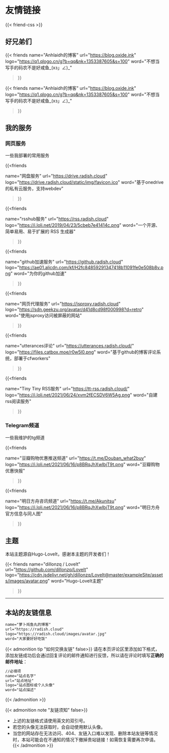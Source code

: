 # 友情链接


{{< friend-css >}}




##  好兄弟们

{{< friends
name="Anhlaidh的博客"
url="https://blog.oxide.ink"
logo="https://q1.qlogo.cn/g?b=qq&nk=1353387605&s=100"
word="不想当写手的码农不是好咸鱼_(xз」∠)_"

>}}


{{< friends
name="Anhlaidh的博客"
url="https://blog.oxide.ink"
logo="https://q1.qlogo.cn/g?b=qq&nk=1353387605&s=100"
word="不想当写手的码农不是好咸鱼_(xз」∠)_"

>}}





## 我的服务
### 网页服务
一些我部署的常用服务

{{<friends

name="网盘服务"
url="https://drive.radish.cloud"
logo="https://drive.radish.cloud/static/img/favicon.ico"
word="基于onedrive的私有云服务，支持webdev"

>}}


{{<friends

name="rsshub服务"
url="https://rss.radish.cloud"
logo="https://i.loli.net/2019/04/23/5cbeb7e41414c.png"
word="一个开源、简单易用、易于扩展的 RSS 生成器"

>}}

{{<friends

name="github加速服务"
url="https://github.radish.cloud"
logo="https://ae01.alicdn.com/kf/H2fc84859291347418b11091fe0e508b8v.png"
word="为你的github加速"

>}}

{{<friends

name="网页代理服务"
url="https://jsproxy.radish.cloud"
logo="https://sdn.geekzu.org/avatar/d41d8cd98f000998?d=retro"
word="使用jsproxy访问被屏蔽的网站"

>}}

{{<friends

name="utterances评论"
url="https://utterances.radish.cloud/"
logo="https://files.catbox.moe/r0w5l0.png"
word="基于github的博客评论系统，部署于cfworkers"

>}}


{{<friends

name="Tiny Tiny RSS服务"
url="https://tt-rss.radish.cloud/"
logo="https://i.loli.net/2021/06/24/xvm2fECSDV6W5Ag.png"
word="自建rss阅读服务"

>}}


### Telegram频道 
一些我维护的tg频道

{{<friends

name="豆瓣购物优惠推送频道"
url="https://t.me/Douban_what2buy"
logo="https://i.loli.net/2021/06/16/p8BRqJhXwIbjT9t.png"
word="豆瓣购物优惠快报"

>}}

{{<friends

name="明日方舟咨讯频道"
url="https://t.me/Akunitsu"
logo="https://i.loli.net/2021/06/16/p8BRqJhXwIbjT9t.png"
word="明日方舟官方信息与同人图"

>}}

## 主题

本站主题源自Hugo-LoveIt，感谢本主题的开发者们！

{{< friends
name="dillonzq / LoveIt"
url="https://github.com/dillonzq/LoveIt"
logo="https://cdn.jsdelivr.net/gh/dillonzq/LoveIt@master/exampleSite/assets/images/avatar.png"
word="Hugo-LoveIt主题"
>}}


------



## 本站的友链信息

```html
name="萝卜炖鱼丸的博客"
url="https://radish.cloud"
logo="https://radish.cloud/images/avatar.jpg"
word="大家要好好吃饭"
```



{{< admonition tip "如何交换友链" false>}}
请在本页评论区里添加如下格式，添加友链成功后会通过回复评论的邮件通知进行反馈，所以请在评论时填写**正确的邮件地址**：

```html
//必填项
name="站点名字"
url="站点地址"
logo="站点图标或个人头像"
word="站点描述"
```


{{< /admonition >}}

{{< admonition note "友链须知" false>}}

* 上述的友链格式请使用英文的双引号。
* 若您的头像无法获取时，会自动使用默认头像。
* 当您的网站存在无法访问、404、友链入口难以发现、删除本站友链等情况时，本站可能会在不通知的情况下撤掉贵站链接！如需恢复需要再次申请。
  {{< /admonition >}}
